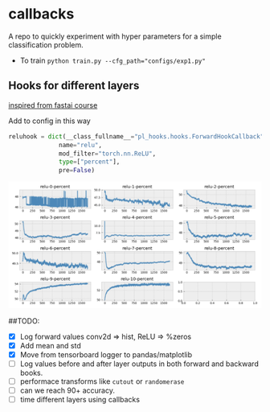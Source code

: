 # callbacks
A repo to quickly experiment with hyper parameters for a simple classification problem. 

- To train `python train.py --cfg_path="configs/exp1.py"`

## Hooks for different layers 
[inspired from fastai course](https://github.com/fastai/course22p2/tree/master/miniai)

Add to config in this way
```python
reluhook = dict(__class_fullname__="pl_hooks.hooks.ForwardHookCallback", 
              name="relu",
              mod_filter="torch.nn.ReLU", 
              type=["percent"], 
              pre=False)
```

![hooks](img/relu.png)


##TODO:
- [x] Log forward values conv2d => hist, ReLU => %zeros 
- [x] Add mean and std
- [x] Move from tensorboard logger to pandas/matplotlib
- [ ] Log values before and after layer outputs in both forward and backward books. 
- [ ] performace transforms like `cutout` or `randomerase`
- [ ] can we reach 90+ accuracy.
- [ ] time different layers using callbacks 
